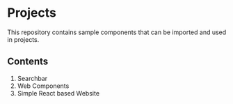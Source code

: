 
# Projects
This repository contains sample components that can be imported and used in projects.

## Contents
1. Searchbar
2. Web Components
3. Simple React based Website
